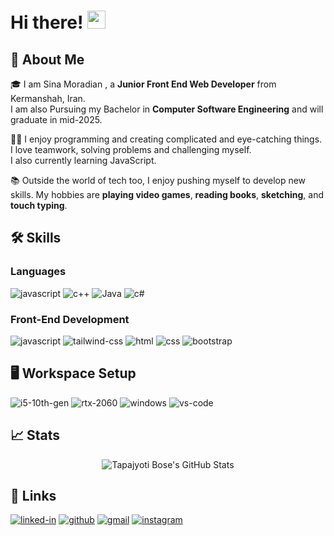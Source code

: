 # Hi there! <img src="https://media.giphy.com/media/hvRJCLFzcasrR4ia7z/giphy.gif" width="29px" height="29px">

## 🚀 About Me

🎓 I am Sina Moradian , a **Junior Front End Web Developer** from Kermanshah, Iran.
 <br> I am also Pursuing my Bachelor in **Computer Software Engineering** and will graduate in mid-2025.

👨‍💻 I enjoy programming and creating complicated and eye-catching things. I love teamwork, solving problems and challenging myself.
<br>I also currently learning JavaScript.

📚 Outside the world of tech too, I enjoy pushing myself to develop new skills. My hobbies are **playing video games**, **reading books**, **sketching**, and **touch typing**.

## 🛠️ Skills

### Languages

![javascript](https://img.shields.io/badge/JavaScript-323330?style=for-the-badge&logo=javascript&logoColor=F7DF1E)
![c++](https://img.shields.io/badge/Cpp-3776AB?style=for-the-badge&logo=Cplusplus&logoColor=white)
![Java](https://img.shields.io/badge/Java-fff?style=for-the-badge&logo=Java&logoColor=white)
![c#](https://img.shields.io/badge/CSharp-000?style=for-the-badge&logo=Java&logoColor=white)

### Front-End Development

![javascript](https://img.shields.io/badge/JavaScript-323330?style=for-the-badge&logo=javascript&logoColor=F7DF1E)
![tailwind-css](https://img.shields.io/badge/tailwind_css-06B6D4?style=for-the-badge&logo=tailwind-css&logoColor=white)
![html](https://img.shields.io/badge/HTML5-E34F26?style=for-the-badge&logo=html5&logoColor=white)
![css](https://img.shields.io/badge/CSS3-1572B6?style=for-the-badge&logo=css3&logoColor=white)
![bootstrap](https://img.shields.io/badge/Bootstrap-563D7C?style=for-the-badge&logo=bootstrap&logoColor=white)

## 🖥️ Workspace Setup

![i5-10th-gen](https://img.shields.io/badge/Intel-Core_i5_10th-0071C5?style=for-the-badge&logo=intel&logoColor=white)
![rtx-2060](https://img.shields.io/badge/NVIDIA-RTX_2060-76B900?style=for-the-badge&logo=nvidia&logoColor=white)
![windows](https://img.shields.io/badge/Windows_10-0078D6?style=for-the-badge&logo=windows&logoColor=white)
![vs-code](https://img.shields.io/badge/VS_Code-007ACC?style=for-the-badge&logo=Visual-Studio-Code&logoColor=white)

## 📈 Stats

<div align="center">
    <img src="https://github-readme-stats.vercel.app/api?username=sinac0de&show_icons=true&hide_border=true" alt="Tapajyoti Bose's GitHub Stats">
    <br />
</div>

## 🔗 Links

<!-- [![portfolio](https://img.shields.io/badge/Portfolio-5340ff?style=for-the-badge&logo=Google-chrome&logoColor=white)](https://tapajyoti-bose.vercel.app/)
[![resume](https://img.shields.io/badge/Resume-4285F4?style=for-the-badge&logo=read-the-docs&logoColor=white)](https://firebasestorage.googleapis.com/v0/b/tapajyoti-bose.appspot.com/o/Tapajyoti%20Bose.pdf?alt=media&token=68b3f3e3-cf56-4666-b4fa-9897c80eec2e)-->
[![linked-in](https://img.shields.io/badge/Linked_In-0077B5?style=for-the-badge&logo=LinkedIn&logoColor=white)](https://www.linkedin.com/in/sina-moradian-198836223/)
[![github](https://img.shields.io/badge/GitHub-000000?style=for-the-badge&logo=GitHub&logoColor=white)](https://github.com/sinac0de)
[![gmail](https://img.shields.io/badge/Gmail-D14836?style=for-the-badge&logo=Gmail&logoColor=white)](mailto:sinacodes@gmail.com)
[![instagram](https://img.shields.io/badge/Instagram-E4405F?style=for-the-badge&logo=instagram&logoColor=white)](https://www.instagram.com/sinacodes/)
